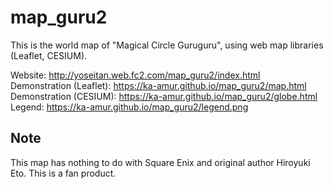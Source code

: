 # map_guru2
This is the world map of "Magical Circle Guruguru", using web map libraries (Leaflet, CESIUM).

Website: http://yoseitan.web.fc2.com/map_guru2/index.html  
Demonstration (Leaflet): https://ka-amur.github.io/map_guru2/map.html  
Demonstration (CESIUM): https://ka-amur.github.io/map_guru2/globe.html  
Legend: https://ka-amur.github.io/map_guru2/legend.png  

## Note
This map has nothing to do with Square Enix and original author Hiroyuki Eto.
This is a fan product.

